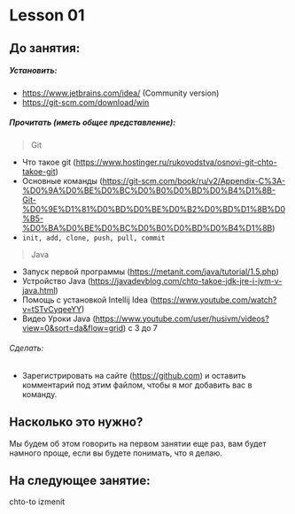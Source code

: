 # Lesson 01

## До занятия:

##### Установить:

 - https://www.jetbrains.com/idea/ (Community version)
 - https://git-scm.com/download/win
 
##### Прочитать (иметь общее представление):

 > Git

 - Что такое git (https://www.hostinger.ru/rukovodstva/osnovi-git-chto-takoe-git)
 - Основные команды (https://git-scm.com/book/ru/v2/Appendix-C%3A-%D0%9A%D0%BE%D0%BC%D0%B0%D0%BD%D0%B4%D1%8B-Git-%D0%9E%D1%81%D0%BD%D0%BE%D0%B2%D0%BD%D1%8B%D0%B5-%D0%BA%D0%BE%D0%BC%D0%B0%D0%BD%D0%B4%D1%8B)
 - ```init, add, clone, push, pull, commit``` 
 > Java

 - Запуск первой программы (https://metanit.com/java/tutorial/1.5.php)
 - Устройство Java (https://javadevblog.com/chto-takoe-jdk-jre-i-jvm-v-java.html)
 - Помощь с установкой Intellij Idea (https://www.youtube.com/watch?v=tSTvCyqeeYY)
 - Видео Уроки Java (https://www.youtube.com/user/husivm/videos?view=0&sort=da&flow=grid) с 3 до 7
 
 
###### Сделать:

 - Зарегистрировать на сайте (https://github.com) и оставить комментарий под этим файлом,
 чтобы я мог добавить вас в команду.
 
 
 ## Насколько это нужно?
 
 Мы будем об этом говорить на первом занятии еще раз, вам будет намного проще, если 
 вы будете понимать, что я делаю.
 
 ## На следующее занятие:
 
chto-to izmenit
  

